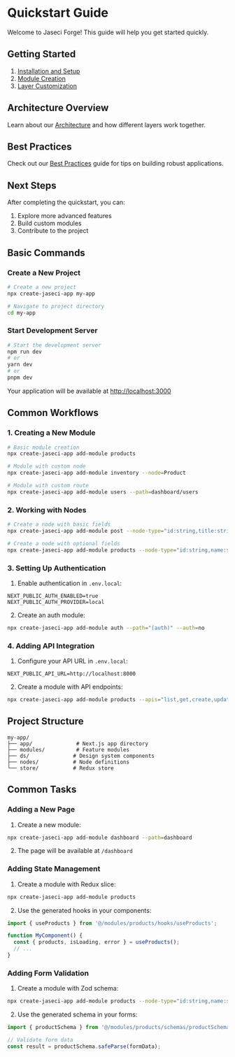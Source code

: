 # Quickstart Guide

Welcome to Jaseci Forge! This guide will help you get started quickly.

## Getting Started

1. [Installation and Setup](./guides/step1-installation.md)
2. [Module Creation](./guides/step2-module-creation.md)
3. [Layer Customization](./guides/step3-customize-layers.md)

## Architecture Overview

Learn about our [Architecture](./architecture.md) and how different layers work together.

## Best Practices

Check out our [Best Practices](./guides/summary.md#best-practices) guide for tips on building robust applications.

## Next Steps

After completing the quickstart, you can:
1. Explore more advanced features
2. Build custom modules
3. Contribute to the project

## Basic Commands

### Create a New Project

```bash
# Create a new project
npx create-jaseci-app my-app

# Navigate to project directory
cd my-app
```

### Start Development Server

```bash
# Start the development server
npm run dev
# or
yarn dev
# or
pnpm dev
```

Your application will be available at [http://localhost:3000](http://localhost:3000)

## Common Workflows

### 1. Creating a New Module

```bash
# Basic module creation
npx create-jaseci-app add-module products

# Module with custom node
npx create-jaseci-app add-module inventory --node=Product

# Module with custom route
npx create-jaseci-app add-module users --path=dashboard/users
```

### 2. Working with Nodes

```bash
# Create a node with basic fields
npx create-jaseci-app add-module post --node-type="id:string,title:string,status:active|pending|completed"

# Create a node with optional fields
npx create-jaseci-app add-module products --node-type="id:string,name:string,description:string?,price:number"
```

### 3. Setting Up Authentication

1. Enable authentication in `.env.local`:
```env
NEXT_PUBLIC_AUTH_ENABLED=true
NEXT_PUBLIC_AUTH_PROVIDER=local
```

2. Create an auth module:
```bash
npx create-jaseci-app add-module auth --path="(auth)" --auth=no
```

### 4. Adding API Integration

1. Configure your API URL in `.env.local`:
```env
NEXT_PUBLIC_API_URL=http://localhost:8000
```

2. Create a module with API endpoints:
```bash
npx create-jaseci-app add-module products --apis="list,get,create,update,delete"
```

## Project Structure

```
my-app/
├── app/              # Next.js app directory
├── modules/          # Feature modules
├── ds/              # Design system components
├── nodes/           # Node definitions
└── store/           # Redux store
```

## Common Tasks

### Adding a New Page

1. Create a new module:
```bash
npx create-jaseci-app add-module dashboard --path=dashboard
```

2. The page will be available at `/dashboard`

### Adding State Management

1. Create a module with Redux slice:
```bash
npx create-jaseci-app add-module products
```

2. Use the generated hooks in your components:
```typescript
import { useProducts } from '@/modules/products/hooks/useProducts';

function MyComponent() {
  const { products, isLoading, error } = useProducts();
  // ...
}
```

### Adding Form Validation

1. Create a module with Zod schema:
```bash
npx create-jaseci-app add-module products --node-type="id:string,name:string,price:number"
```

2. Use the generated schema in your forms:
```typescript
import { productSchema } from '@/modules/products/schemas/productSchema';

// Validate form data
const result = productSchema.safeParse(formData);
```
